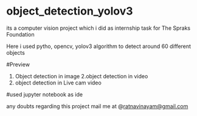 # object_detection_yolov3
its a computer vision project which i did as internship task for The Spraks Foundation

Here i used pytho, opencv, yolov3 algorithm to detect around 60 different objects

#Preview
1. Object detection in image
2.object detection in video
3. object detection in Live cam video

#used jupyter notebook as ide 

any doubts regarding this project mail me at @ratnavinayam@gmail.com
